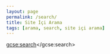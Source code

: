 ```yaml
---
layout: page
permalink: /search/
title: Site İçi Arama 
tags: [arama, search, site içi arama]
---
```


<script>
  (function() {
    var cx = '017622889415768054800:cq_vl_lshym';
    var gcse = document.createElement('script');
    gcse.type = 'text/javascript';
    gcse.async = true;
    gcse.src = (document.location.protocol == 'https:' ? 'https:' : 'http:') +
        '//www.google.com/cse/cse.js?cx=' + cx;
    var s = document.getElementsByTagName('script')[0];
    s.parentNode.insertBefore(gcse, s);
  })();
</script>
<gcse:search></gcse:search>